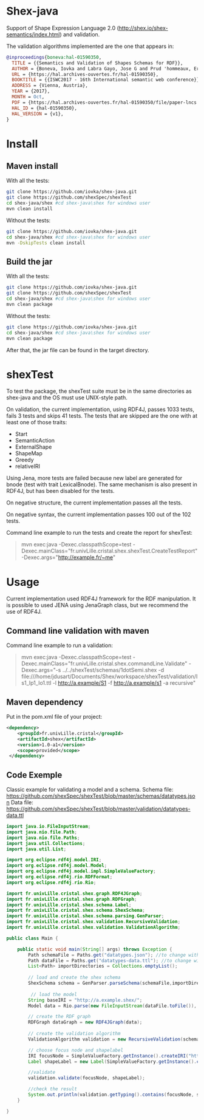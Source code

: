 # Shex-java
Support of Shape Expression Language 2.0 (http://shex.io/shex-semantics/index.html) and validation.

The validation algorithms implemented are the one that appears in:
```bibtex
@inproceedings{boneva:hal-01590350,
  TITLE = {{Semantics and Validation of Shapes Schemas for RDF}},
  AUTHOR = {Boneva, Iovka and Labra Gayo, Jose G and Prud 'hommeaux, Eric G},
  URL = {https://hal.archives-ouvertes.fr/hal-01590350},
  BOOKTITLE = {{ISWC2017 - 16th International semantic web conference}},
  ADDRESS = {Vienna, Austria},
  YEAR = {2017},
  MONTH = Oct,
  PDF = {https://hal.archives-ouvertes.fr/hal-01590350/file/paper-lncs.pdf},
  HAL_ID = {hal-01590350},
  HAL_VERSION = {v1},
}
```

# Install

## Maven install

With all the tests:

```sh
git clone https://github.com/iovka/shex-java.git
git clone https://github.com/shexSpec/shexTest
cd shex-java/shex #cd shex-java\shex for windows user
mvn clean install
```

Without the tests:
```sh
git clone https://github.com/iovka/shex-java.git
cd shex-java/shex #cd shex-java\shex for windows user
mvn -DskipTests clean install
```

## Build the jar

With all the tests:
```sh
git clone https://github.com/iovka/shex-java.git
git clone https://github.com/shexSpec/shexTest
cd shex-java/shex #cd shex-java\shex for windows user
mvn clean package
```

Without the tests:
```sh
git clone https://github.com/iovka/shex-java.git
cd shex-java/shex #cd shex-java\shex for windows user
mvn clean package
```

After that, the jar file can be found in the target directory.

# shexTest

To test the package, the shexTest suite must be in the same directories as shex-java and the OS must use UNIX-style path.

On validation, the current implementation, using RDF4J, passes 1033 tests, fails 3 tests and skips 41 tests.
The tests that are skipped are the one with at least one of those traits:
 - Start
 - SemanticAction
 - ExternalShape
 - ShapeMap
 - Greedy
 - relativeIRI

Using Jena, more tests are failed because new label are generated for bnode (test with trait LexicalBnode). The same mechanism is also present in RDF4J, but has been disabled for the tests.
 

On negative structure, the current implementation passes all the tests.

On negative syntax, the current implementation passes 100 out of the 102 tests. 

Command line example to run the tests and create the report for shexTest: 
 > mvn exec:java -Dexec.classpathScope=test -Dexec.mainClass="fr.univLille.cristal.shex.shexTest.CreateTestReport" -Dexec.args="http://example.fr/~me"

# Usage

Current implementation used RDF4J framework for the RDF manipulation. It is possible to used JENA using JenaGraph class, but we recommend the use of RDF4J.

## Command line validation with maven

 Command line example to run a validation:
 >  mvn exec:java -Dexec.classpathScope=test -Dexec.mainClass="fr.univLille.cristal.shex.commandLine.Validate" -Dexec.args="-s  ../../shexTest/schemas/1dotSemi.shex -d file:///home/jdusart/Documents/Shex/workspace/shexTest/validation/Is1_Ip1_Io1.ttl -l http://a.example/S1 -f http://a.example/s1 -a recursive" 

## Maven dependency

Put in the pom.xml file of your project:
```xml
<dependency>
  	<groupId>fr.univLille.cristal</groupId>
  	<artifactId>shex</artifactId>
  	<version>1.0-a1</version>
  	<scope>provided</scope>
 </dependency>
```

## Code Exemple

Classic example for validating a model and a schema.
Schema file: https://github.com/shexSpec/shexTest/blob/master/schemas/datatypes.json
Data file: https://github.com/shexSpec/shexTest/blob/master/validation/datatypes-data.ttl

```java
import java.io.FileInputStream;
import java.nio.file.Path;
import java.nio.file.Paths;
import java.util.Collections;
import java.util.List;

import org.eclipse.rdf4j.model.IRI;
import org.eclipse.rdf4j.model.Model;
import org.eclipse.rdf4j.model.impl.SimpleValueFactory;
import org.eclipse.rdf4j.rio.RDFFormat;
import org.eclipse.rdf4j.rio.Rio;

import fr.univLille.cristal.shex.graph.RDF4JGraph;
import fr.univLille.cristal.shex.graph.RDFGraph;
import fr.univLille.cristal.shex.schema.Label;
import fr.univLille.cristal.shex.schema.ShexSchema;
import fr.univLille.cristal.shex.schema.parsing.GenParser;
import fr.univLille.cristal.shex.validation.RecursiveValidation;
import fr.univLille.cristal.shex.validation.ValidationAlgorithm;

public class Main {

	public static void main(String[] args) throws Exception {
		Path schemaFile = Paths.get("datatypes.json"); //to change with what you want 
		Path dataFile = Paths.get("datatypes-data.ttl"); //to change with what you want 
		List<Path> importDirectories = Collections.emptyList();
	
		// load and create the shex schema
		ShexSchema schema = GenParser.parseSchema(schemaFile,importDirectories);
		 
		 // load the model
		String baseIRI = "http://a.example.shex/";
		Model data = Rio.parse(new FileInputStream(dataFile.toFile()), baseIRI, RDFFormat.TURTLE);

		// create the RDF graph
		RDFGraph dataGraph = new RDF4JGraph(data);
		    		
		// create the validation algorithm
		ValidationAlgorithm validation = new RecursiveValidation(schema, dataGraph);   

		// choose focus node and shapelabel
		IRI focusNode = SimpleValueFactory.getInstance().createIRI("http://a.example/integer-p1"); //to change with what you want 
		Label shapeLabel = new Label(SimpleValueFactory.getInstance().createIRI("http://a.example/S-integer")); //to change with what you want 

		//validate
		validation.validate(focusNode, shapeLabel);

		//check the result
		System.out.println(validation.getTyping().contains(focusNode, shapeLabel));
	}

}


```


